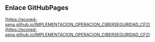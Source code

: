 ## **Enlace GitHubPages**

[https://ecored-sena.github.io/IMPLEMENTACION_OPERACION_CIBERSEGURIDAD_CF2](https://ecored-sena.github.io/IMPLEMENTACION_OPERACION_CIBERSEGURIDAD_CF2)
